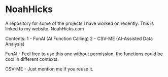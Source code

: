# NoahHicks
A repository for some of the projects I have worked on recently. This is linked to my website.
NoahHicks.com

Contents:
1 - FunAI (AI Function Calling)
2 - CSV-ME (AI-Assisted Data Analysis)

FunAI - Feel free to use this one without permission, the functions could be cool in different contexts.

CSV-ME - Just mention me if you reuse it.
